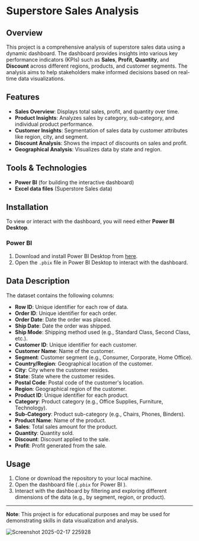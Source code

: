 # Superstore Sales Analysis

## Overview
This project is a comprehensive analysis of superstore sales data using a dynamic dashboard. The dashboard provides insights into various key performance indicators (KPIs) such as **Sales**, **Profit**, **Quantity**, and **Discount** across different regions, products, and customer segments. The analysis aims to help stakeholders make informed decisions based on real-time data visualizations.

## Features
- **Sales Overview**: Displays total sales, profit, and quantity over time.
- **Product Insights**: Analyzes sales by category, sub-category, and individual product performance.
- **Customer Insights**: Segmentation of sales data by customer attributes like region, city, and segment.
- **Discount Analysis**: Shows the impact of discounts on sales and profit.
- **Geographical Analysis**: Visualizes data by state and region.

## Tools & Technologies
- **Power BI**  (for building the interactive dashboard)
- **Excel data files** (Superstore Sales data)

## Installation
To view or interact with the dashboard, you will need either **Power BI Desktop**.

### Power BI
1. Download and install Power BI Desktop from [here](https://powerbi.microsoft.com/desktop/).
2. Open the `.pbix` file in Power BI Desktop to interact with the dashboard.


## Data Description
The dataset contains the following columns:
- **Row ID**: Unique identifier for each row of data.
- **Order ID**: Unique identifier for each order.
- **Order Date**: Date the order was placed.
- **Ship Date**: Date the order was shipped.
- **Ship Mode**: Shipping method used (e.g., Standard Class, Second Class, etc.).
- **Customer ID**: Unique identifier for each customer.
- **Customer Name**: Name of the customer.
- **Segment**: Customer segment (e.g., Consumer, Corporate, Home Office).
- **Country/Region**: Geographical location of the customer.
- **City**: City where the customer resides.
- **State**: State where the customer resides.
- **Postal Code**: Postal code of the customer's location.
- **Region**: Geographical region of the customer.
- **Product ID**: Unique identifier for each product.
- **Category**: Product category (e.g., Office Supplies, Furniture, Technology).
- **Sub-Category**: Product sub-category (e.g., Chairs, Phones, Binders).
- **Product Name**: Name of the product.
- **Sales**: Total sales amount for the product.
- **Quantity**: Quantity sold.
- **Discount**: Discount applied to the sale.
- **Profit**: Profit generated from the sale.

## Usage
1. Clone or download the repository to your local machine.
2. Open the dashboard file (`.pbix` for Power BI ).
3. Interact with the dashboard by filtering and exploring different dimensions of the data (e.g., by segment, region, or product).


---

**Note**: This project is for educational purposes and may be used for demonstrating skills in data visualization and analysis.

![Screenshot 2025-02-17 225928](https://github.com/user-attachments/assets/f72e716c-adc3-492a-9e66-31695bbe391b)
